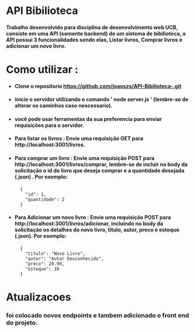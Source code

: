 # API Bibilioteca

#### Trabalho desenvolvido para disciplina de desenvolvimento web UCB, consiste em uma API (somente backend) de um sistema de bibilioteca, a API possui 3 funcionalidades sendo elas, Listar livros, Comprar livros e adicionar um novo livro.

# Como utilizar :
* #### Clone o repositorio https://github.com/joaoszs/API-Bibilioteca-.git
* #### inicie o servidor utilizando o comando ' node server.js ' (lembre-se de alterar os caminhos caso nescessario).
* #### você pode usar ferramentas da sua preferencia para enviar requisições para o servidor.
* #### Para listar os livros : Envie uma requisição GET para http://localhost:3001/livros.
* #### Para comprar um livro : Envie uma requisição POST para http://localhost:3001/livros/comprar, lembre-se de incluir no body da solicitação o id do livro que deseja comprar e a quantidade desejada (.json) . Por exemplo: 
        {  
          "id": 1,
          "quantidade": 2
        }
* #### Para Adicionar um novo livro : Envie uma requisição POST para http://localhost:3001/livros/adicionar, incluindo no body da solicitação os detalhes do novo livro, titulo, autor, preco e estoque (.json). Por exemplo:
        {
          "titulo": "Novo Livro",
          "autor": "Autor Desconhecido",
          "preco": 20.99,
          "estoque": 10
        }

# Atualizacoes 

### foi colocado novos endpoints e tambem adicionado o front end do projeto. 








